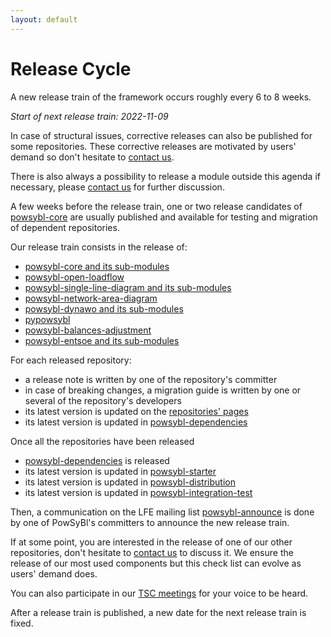 ```yaml
---
layout: default
---
```


# Release Cycle

A new release train of the framework occurs roughly every 6 to 8 weeks.

*Start of next release train: 2022-11-09*

In case of structural issues, corrective releases can also be published for some repositories.
These corrective releases are motivated by users' demand so don't hesitate to [contact us](../community/index.md#contact).

There is also always a possibility to release a module outside this agenda if necessary,
please [contact us](../community/index.md#contact) for further discussion.

A few weeks before the release train, one or two release candidates of [powsybl-core](https://github.com/powsybl/powsybl-core) are
usually published and available for testing and migration of dependent repositories.

Our release train consists in the release of:
- [powsybl-core and its sub-modules](https://github.com/powsybl/powsybl-core)
- [powsybl-open-loadflow](https://github.com/powsybl/powsybl-open-loadflow)
- [powsybl-single-line-diagram and its sub-modules](https://github.com/powsybl/powsybl-single-line-diagram)
- [powsybl-network-area-diagram](https://github.com/powsybl/powsybl-network-area-diagram)
- [powsybl-dynawo and its sub-modules](https://github.com/powsybl/powsybl-dynawo)
- [pypowsybl](https://github.com/powsybl/pypowsybl)
- [powsybl-balances-adjustment](https://github.com/powsybl/powsybl-balances-adjustment)
- [powsybl-entsoe and its sub-modules](https://github.com/powsybl/powsybl-entsoe)

For each released repository:
- a release note is written by one of the repository's committer
- in case of breaking changes, a migration guide is written by one or several of the repository's developers
- its latest version is updated on the [repositories' pages](../documentation/developer/repositories/index.md)
- its latest version is updated in [powsybl-dependencies](https://github.com/powsybl/powsybl-dependencies)

Once all the repositories have been released
- [powsybl-dependencies](https://github.com/powsybl/powsybl-dependencies) is released
- its latest version is updated in [powsybl-starter](https://github.com/powsybl/powsybl-starter)
- its latest version is updated in [powsybl-distribution](https://github.com/powsybl/powsybl-distribution)
- its latest version is updated in [powsybl-integration-test](https://github.com/powsybl/powsybl-integration-test)

Then, a communication on the LFE mailing list [powsybl-announce](https://lists.lfenergy.org/g/powsybl-announce/)
is done by one of PowSyBl's committers to announce the new release train.

If at some point, you are interested in the release of one of our other repositories,
don't hesitate to [contact us](../community/index.md#contact) to discuss it. We ensure the release of our most
used components but this check list can evolve as users' demand does.

You can also participate in our [TSC meetings](https://lists.lfenergy.org/g/powsybl-tsc/) for your voice to be heard.

After a release train is published, a new date for the next release train is fixed.
